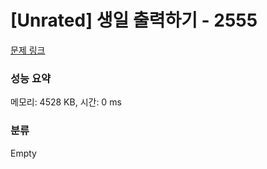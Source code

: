 # [Unrated] 생일 출력하기 - 2555 

[문제 링크](https://www.acmicpc.net/problem/2555) 

### 성능 요약

메모리: 4528 KB, 시간: 0 ms

### 분류

Empty

